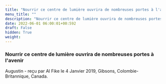 ```yaml
---
title: "Nourrir ce centre de lumière ouvrira de nombreuses portes à l'avenir"
menu_title: ""
description: "Nourrir ce centre de lumière ouvrira de nombreuses portes à l'avenir"
date: 2022-06-01 06:00:01+00:592
draft: False
hidden: True
weight:
---
```

### Nourrir ce centre de lumière ouvrira de nombreuses portes à l'avenir

Augustin - reçu par Al Fike le 4 Janvier 2019, Gibsons, Colombie-Britannique, Canada.



